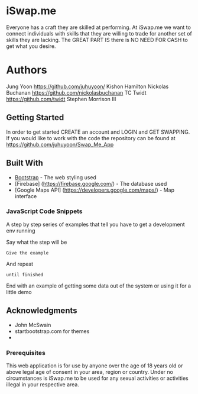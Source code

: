 # iSwap.me

Everyone has a craft they are skilled at performing. At iSwap.me we want to connect individuals with skills that they are willing to trade for another set of skills they are lacking. The GREAT PART IS there is NO NEED FOR CASH to get what you desire.

# Authors

Jung Yoon https://github.com/juhuyoon/
Kishon Hamilton
Nickolas Buchanan https://github.com/nickolasbuchanan
TC Twidt https://github.com/twidt
Stephen Morrison III

## Getting Started

In order to get started CREATE an account and LOGIN and GET SWAPPING. If you would like to work with the code the repository can be found at https://github.com/juhuyoon/Swap_Me_App

## Built With

* [Bootstrap](https://getbootstrap.com/) - The web styling used
* [Firebase] (https://firebase.google.com/) - The database used
* [Google Maps API] (https://developers.google.com/maps/) - Map interface

### JavaScript Code Snippets

A step by step series of examples that tell you have to get a development env running

Say what the step will be

```
Give the example
```

And repeat

```
until finished
```

End with an example of getting some data out of the system or using it for a little demo





## Acknowledgments

* John McSwain
* startbootstrap.com for themes
*

### Prerequisites

This web application is for use by anyone over the age of 18 years old or above legal age of consent in your area, region or country. Under no circumstances is iSwap.me to be used for any sexual activities or activities illegal in your respective area.

